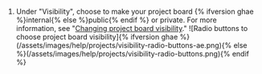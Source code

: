 1. Under "Visibility", choose to make your project board {% ifversion ghae %}internal{% else %}public{% endif %} or private. For more information, see "[Changing project board visibility](/github/managing-your-work-on-github/changing-project-board-visibility)." ![Radio buttons to choose project board visibility]{% ifversion ghae %}(/assets/images/help/projects/visibility-radio-buttons-ae.png){% else %}(/assets/images/help/projects/visibility-radio-buttons.png){% endif %}
